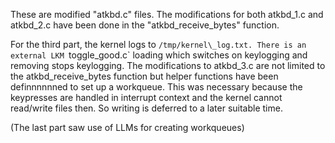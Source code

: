 These are modified "atkbd.c" files. 
The modifications for both atkbd\_1.c and atkbd\_2.c have been done in the "atkbd\_receive\_bytes" function. <br>

For the third part, the kernel logs to `/tmp/kernel\_log.txt. There is an external LKM `toggle\_good.c` loading which switches on keylogging and removing stops keylogging. 
The modifications to atkbd\_3.c are not limited to the atkbd\_receive\_bytes function but helper functions have been definnnnnned to set up a workqueue.
This was necessary because the keypresses are handled in interrupt context and the kernel cannot read/write files then. 
So writing is deferred to a later suitable time.

(The last part saw use of LLMs for creating workqueues)
